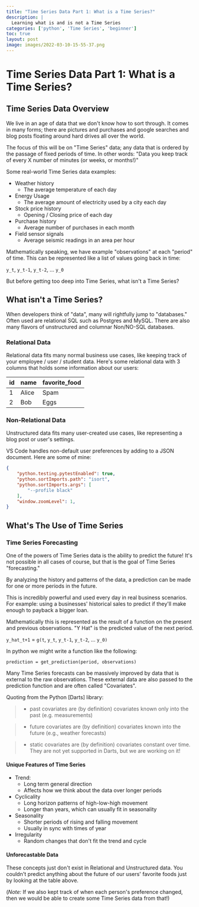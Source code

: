 ```yaml
---
title: "Time Series Data Part 1: What is a Time Series?"
description: |
  Learning what is and is not a Time Series
categories: ['python', 'Time Series', 'beginner']
toc: true
layout: post
image: images/2022-03-10-15-55-37.png
---
```


# Time Series Data Part 1: What is a Time Series?

## Time Series Data Overview

We live in an age of data that we don't know how to sort through.
It comes in many forms; there are pictures and purchases and google searches and blog posts floating around hard drives all over the world.

The focus of this will be on "Time Series" data;
any data that is ordered by the passage of fixed periods of time.
In other words: "Data you keep track of every X number of minutes (or weeks, or months!)"

Some real-world Time Series data examples:

- Weather history
  - The average temperature of each day
- Energy Usage
  - The average amount of electricity used by a city each day
- Stock price history
  - Opening / Closing price of each day
- Purchase history
  - Average number of purchases in each month
- Field sensor signals
  - Average seismic readings in an area per hour

Mathematically speaking, we have example "observations" at each "period" of time.
This can be represented like a list of values going back in time:

`y_t`, `y_t-1`, `y_t-2`, ... `y_0`

But before getting too deep into Time Series, what isn't a Time Series?

## What isn't a Time Series?

When developers think of "data", many will rightfully jump to "databases."
Often used are relational SQL such as Postgres and MySQL.
There are also many flavors of unstructured and columnar Non/NO-SQL databases.

### Relational Data

Relational data fits many normal business use cases, like keeping track of your employee / user / student data.
Here's some relational data with 3 columns that holds some information about our users:

| id      | name | favorite_food
| ----------- | ----------- | ----- |
| 1      | Alice       | Spam |
| 2   | Bob        | Eggs |

### Non-Relational Data

Unstructured data fits many user-created use cases, like representing a blog post or user's settings.

VS Code handles non-default user preferences by adding to a JSON document.
Here are some of mine:

```json
{
    "python.testing.pytestEnabled": true,
    "python.sortImports.path": "isort",
    "python.sortImports.args": [
        "--profile black"
    ],
    "window.zoomLevel": 1,
}
```

## What's The Use of Time Series

### Time Series Forecasting

One of the powers of Time Series data is the ability to predict the future!
It's not possible in all cases of course, but that is the goal of Time Series "forecasting."

By analyzing the history and patterns of the data, a prediction can be made for one or more periods in the future.

This is incredibly powerful and used every day in real business scenarios.
For example: using a businesses' historical sales to predict if they'll make enough to payback a bigger loan.

Mathematically this is represented as the result of a function on the present and previous observations.
"Y Hat" is the predicted value of the next period.

`y_hat_t+1` = `g(t`, `y_t`, `y_t-1`, `y_t-2`, ... `y_0)`

In python we might write a function like the following:

`prediction = get_prediction(period, observations)`

Many Time Series forecasts can be massively improved by data that is external to the raw observations.
These external data are also passed to the prediction function and are often called "Covariates".

Quoting from the Python [Darts] library:

> - past covariates are (by definition) covariates known only into the past (e.g. measurements)

> - future covariates are (by definition) covariates known into the future (e.g., weather forecasts)

> - static covariates are (by definition) covariates constant over time. They are not yet supported in Darts, but we are working on it!

#### Unique Features of Time Series

- Trend:
  - Long term general direction
  - Affects how we think about the data over longer periods
- Cyclicality
  - Long horizon patterns of high-low-high movement
  - Longer than years, which can usually fit in seasonality 
- Seasonality
  - Shorter periods of rising and falling movement
  - Usually in sync with times of year
- Irregularity
  - Random changes that don't fit the trend and cycle

#### Unforecastable Data

These concepts just don't exist in Relational and Unstructured data.
You couldn't predict anything about the future of our users' favorite foods just by looking at the table above.

(*Note:* If we also kept track of when each person's preference changed, then we would be able to create some Time Series data from that!)

